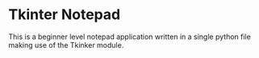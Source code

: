 # Tkinter Notepad

This is a beginner level notepad application written in a single python file making use of the Tkinker module.
